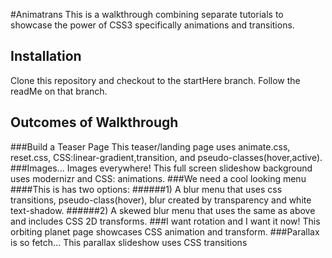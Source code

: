 #Animatrans
This is a walkthrough combining separate tutorials to showcase the power of CSS3 specifically animations and transitions. 
## Installation
Clone this repository and checkout to the startHere branch. Follow the readMe on that branch. 
## Outcomes of Walkthrough
###Build a Teaser Page
This teaser/landing page uses animate.css, reset.css, CSS:linear-gradient,transition, and pseudo-classes(hover,active). 
###Images... Images everywhere!
This full screen slideshow background uses modernizr and CSS: animations.
###We need a cool looking menu
####This is has two options: 
######1) A blur menu that uses css transitions, pseudo-class(hover), blur created by transparency and white text-shadow. 
######2) A skewed blur menu that uses the same as above and includes CSS 2D transforms. 
###I want rotation and I want it now!
This orbiting planet page showcases CSS animation and transform. 
###Parallax is so fetch...
This parallax slideshow uses CSS transitions 
